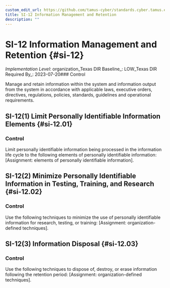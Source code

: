 ```yaml
---
custom_edit_url: https://github.com/tamus-cyber/standards.cyber.tamus.edu/tree/main/static/content/tamus.edu/TAMUS_profile.xml
title: SI-12 Information Management and Retention
description: ""
---
```


# SI-12 Information Management and Retention {#si-12}

_Implementation Level_: organization_Texas DIR Baseline_: LOW_Texas DIR Required By_: 2023-07-20### Control

Manage and retain information within the system and information output from the system in accordance with applicable laws, executive orders, directives, regulations, policies, standards, guidelines and operational requirements.

## SI-12(1) Limit Personally Identifiable Information Elements {#si-12.01}

### Control

Limit personally identifiable information being processed in the information life cycle to the following elements of personally identifiable information: [Assignment: elements of personally identifiable information].

## SI-12(2) Minimize Personally Identifiable Information in Testing, Training, and Research {#si-12.02}

### Control

Use the following techniques to minimize the use of personally identifiable information for research, testing, or training: [Assignment: organization-defined techniques].

## SI-12(3) Information Disposal {#si-12.03}

### Control

Use the following techniques to dispose of, destroy, or erase information following the retention period: [Assignment: organization-defined techniques].

